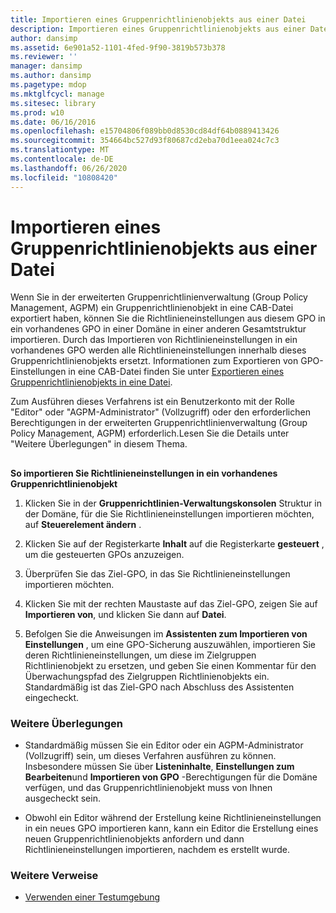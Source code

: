 ```yaml
---
title: Importieren eines Gruppenrichtlinienobjekts aus einer Datei
description: Importieren eines Gruppenrichtlinienobjekts aus einer Datei
author: dansimp
ms.assetid: 6e901a52-1101-4fed-9f90-3819b573b378
ms.reviewer: ''
manager: dansimp
ms.author: dansimp
ms.pagetype: mdop
ms.mktglfcycl: manage
ms.sitesec: library
ms.prod: w10
ms.date: 06/16/2016
ms.openlocfilehash: e15704806f089bb0d8530cd84df64b0889413426
ms.sourcegitcommit: 354664bc527d93f80687cd2eba70d1eea024c7c3
ms.translationtype: MT
ms.contentlocale: de-DE
ms.lasthandoff: 06/26/2020
ms.locfileid: "10808420"
---
```

# Importieren eines Gruppenrichtlinienobjekts aus einer Datei


Wenn Sie in der erweiterten Gruppenrichtlinienverwaltung (Group Policy Management, AGPM) ein Gruppenrichtlinienobjekt in eine CAB-Datei exportiert haben, können Sie die Richtlinieneinstellungen aus diesem GPO in ein vorhandenes GPO in einer Domäne in einer anderen Gesamtstruktur importieren. Durch das Importieren von Richtlinieneinstellungen in ein vorhandenes GPO werden alle Richtlinieneinstellungen innerhalb dieses Gruppenrichtlinienobjekts ersetzt. Informationen zum Exportieren von GPO-Einstellungen in eine CAB-Datei finden Sie unter [Exportieren eines Gruppenrichtlinienobjekts in eine Datei](export-a-gpo-to-a-file.md).

Zum Ausführen dieses Verfahrens ist ein Benutzerkonto mit der Rolle "Editor" oder "AGPM-Administrator" (Vollzugriff) oder den erforderlichen Berechtigungen in der erweiterten Gruppenrichtlinienverwaltung (Group Policy Management, AGPM) erforderlich.Lesen Sie die Details unter "Weitere Überlegungen" in diesem Thema.

## <a href="" id="bkmk-existing"></a>


**So importieren Sie Richtlinieneinstellungen in ein vorhandenes Gruppenrichtlinienobjekt**

1.  Klicken Sie in der **Gruppenrichtlinien-Verwaltungskonsolen** Struktur in der Domäne, für die Sie Richtlinieneinstellungen importieren möchten, auf **Steuerelement ändern** .

2.  Klicken Sie auf der Registerkarte **Inhalt** auf die Registerkarte **gesteuert** , um die gesteuerten GPOs anzuzeigen.

3.  Überprüfen Sie das Ziel-GPO, in das Sie Richtlinieneinstellungen importieren möchten.

4.  Klicken Sie mit der rechten Maustaste auf das Ziel-GPO, zeigen Sie auf **Importieren von**, und klicken Sie dann auf **Datei**.

5.  Befolgen Sie die Anweisungen im **Assistenten zum Importieren von Einstellungen** , um eine GPO-Sicherung auszuwählen, importieren Sie deren Richtlinieneinstellungen, um diese im Zielgruppen Richtlinienobjekt zu ersetzen, und geben Sie einen Kommentar für den Überwachungspfad des Zielgruppen Richtlinienobjekts ein. Standardmäßig ist das Ziel-GPO nach Abschluss des Assistenten eingecheckt.

### Weitere Überlegungen

-   Standardmäßig müssen Sie ein Editor oder ein AGPM-Administrator (Vollzugriff) sein, um dieses Verfahren ausführen zu können. Insbesondere müssen Sie über **Listeninhalte**, **Einstellungen zum Bearbeiten**und **Importieren von GPO** -Berechtigungen für die Domäne verfügen, und das Gruppenrichtlinienobjekt muss von Ihnen ausgecheckt sein.

-   Obwohl ein Editor während der Erstellung keine Richtlinieneinstellungen in ein neues GPO importieren kann, kann ein Editor die Erstellung eines neuen Gruppenrichtlinienobjekts anfordern und dann Richtlinieneinstellungen importieren, nachdem es erstellt wurde.

### Weitere Verweise

-   [Verwenden einer Testumgebung](using-a-test-environment.md)

 

 





